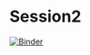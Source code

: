# Session2

[![Binder](https://mybinder.org/badge_logo.svg)](https://mybinder.org/v2/gh/AustralianWaterSchool/PythonForHydrologists/Session2.ipynb)
